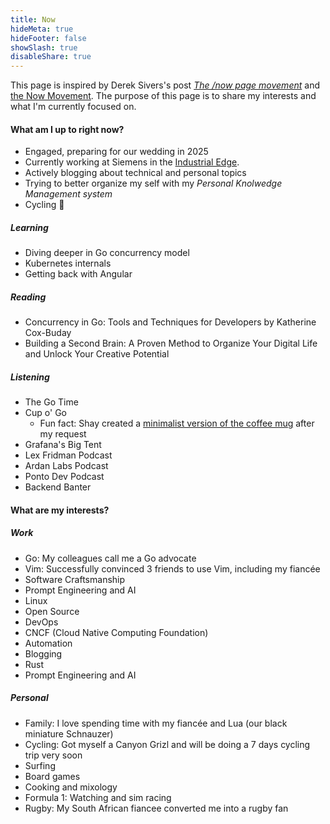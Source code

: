 ```yaml
---
title: Now
hideMeta: true
hideFooter: false
showSlash: true
disableShare: true
---
```

This page is inspired by Derek Sivers's post [_The /now page movement_](https://sivers.org/nowff) and [the Now Movement](https://nownownow.com/about). 
The purpose of this page is to share my interests and what I'm currently focused on.

#### What am I up to right now?
- Engaged, preparing for our wedding in 2025
- Currently working at Siemens in the [Industrial Edge](https://www.siemens.com/global/en/products/automation/topic-areas/industrial-edge.html).
- Actively blogging about technical and personal topics
- Trying to better organize my self with my *Personal Knolwedge Management system*
- Cycling 🚴
##### Learning
- Diving deeper in Go concurrency model
- Kubernetes internals
- Getting back with Angular
##### Reading
- Concurrency in Go: Tools and Techniques for Developers by Katherine Cox-Buday
- Building a Second Brain: A Proven Method to Organize Your Digital Life and Unlock Your Creative Potential
##### Listening 
- The Go Time 
- Cup o' Go 
    - Fun fact: Shay created a [minimalist version of the coffee mug](https://www.store.cupogo.dev/product-page/cup-o-go-coffee-mug-logo-only-no-text-11oz) after my request 
- Grafana's Big Tent
- Lex Fridman Podcast
- Ardan Labs Podcast
- Ponto Dev Podcast
- Backend Banter

#### What are my interests?
##### Work
- Go: My colleagues call me a Go advocate
- Vim: Successfully convinced 3 friends to use Vim, including my fiancée
- Software Craftsmanship
- Prompt Engineering and AI
- Linux
- Open Source
- DevOps
- CNCF (Cloud Native Computing Foundation)
- Automation
- Blogging
- Rust
- Prompt Engineering and AI
##### Personal
- Family: I love spending time with my fiancée and Lua (our black miniature Schnauzer)
- Cycling: Got myself a Canyon Grizl and will be doing a 7 days cycling trip very soon
- Surfing
- Board games
- Cooking and mixology
- Formula 1: Watching and sim racing
- Rugby: My South African fiancee converted me into a rugby fan
